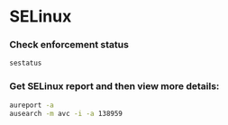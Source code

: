 # SELinux

### Check enforcement status

```bash
sestatus
```

### Get SELinux report and then view more details:

```bash
aureport -a
ausearch -m avc -i -a 138959
```

###
